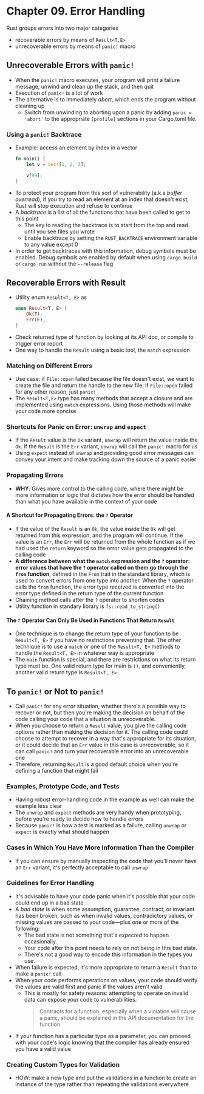 # Chapter 09. Error Handling

Rust groups errors into two major categories
- recoverable errors by means of `Result<T,E>`
- unrecoverable errors by means of `panic!` macro

## Unrecoverable Errors with `panic!`
- When the `panic!` macro executes, your program will print a failure message, unwind and clean up
  the stack, and then quit
- Execution of `panic!` is a lot of work
- The alternative is to immediately *abort*, which ends the program without cleaning up
    - Switch from unwinding to aborting upon a panic by adding `panic = 'abort'` to the appropriate
        `[profile]` sections in your Cargo.toml file.

### Using a `panic!` Backtrace
- Example: access an element by index in a vector
    ```rust
    fn main() {
        let v = vec![1, 2, 3];

        v[99];
    }
    ```
- To protect your program from this sort of vulnerability (a.k.a *buffer overread*), if you try to
  read an element at an index that doesn't exist, Rust will stop execution and refuse to continue
- A *backtrace* is a list of all the functions that have been called to get to this point
    - The key to reading the backtrace is to start from the top and read until you see files you wrote
    - Enable backtrace by setting the `RUST_BACKTRACE` environment variable to any value except 0
- In order to get backtraces with this information, debug symbols must be enabled. Debug symbols are
  enabled by default when using `cargo build` or `cargo run` without the `--release` flag

## Recoverable Errors with Result 
- Utility enum `Result<T, E>` as 
    ```rust
    enum Result<T, E> {
        Ok(T),
        Err(E),
    }
    ```
- Check returned type of function by looking at its API doc, or compile to trigger error report
- One way to handle the `Result` using a basic tool, the `match` expression
    
### Matching on Different Errors
- Use case: if `File::open` failed because the file doesn't exist, we want to create the file and
  return the handle to the new file. If `File::open` failed for any other reason, just `panic!`
- The `Result<T,E>` type has many methods that accept a closure and are implemented using `match`
  expressions. Using those methods will make your code more concise

### Shortcuts for Panic on Error: `unwrap` and `expect`
- If the `Result` value is the `Ok` variant, `unwrap` will return the value inside the `Ok`. If the
  `Result` is the `Err` variant, `unwrap` will call the `panic!` macro for us
- Using `expect` instead of `unwrap` and providing good error messages can convey your intent and make
  tracking down the source of a panic easier

### Propagating Errors
- **WHY**: Gives more control to the calling code, where there might be more information or logic that
  dictates how the error should be handled than what you have available in the context of your code

#### A Shortcut for Propagating Errors: the `?` Operator
- If the value of the `Result` is an `Ok`, the value inside the `Ok` will get returned from this
  expression, and the program will continue. If the value is an `Err`, the `Err` will be returned
  from the whole function as if we had used the `return` keyword so the error value gets propagated
  to the calling code
- **A difference between what the `match` expression and the `?` operator: error values that have the
  `?` operator called on them go through the `from` function**, defined in the `From` trait in the
  standard library, which is used to convert errors from one type into another. When the `?` operator
  calls the `from` function, the error type received is converted into the error type defined in the
  return type of the current function
- Chaining method calls after the `?` operator to shorten codes
- Utility function in standary library is `fs::read_to_string()`

#### The `?` Operator Can Only Be Used in Functions That Return `Result`
- One technique is to change the return type of your function to be `Result<T, E>` if you have no
  restrictions preventing that. The other technique is to use a `match` or one of the `Result<T, E>`
  methods to handle the `Result<T, E>` in whatever way is appropriate
- The `main` function is special, and there are restrictions on what its return type must be. One valid
  return type for main is `()`, and conveniently, another valid return type is `Result<T, E>`

## To `panic!` or Not to `panic!`
- Call `panic!` for any error situation, whether there's a possible way to recover or not, but then
  you're making the decision on behalf of the code calling your code that a situation is
  unrecoverable. 
- When you choose to return a `Result` value, you give the calling code options rather than making the
  decision for it. The calling code could choose to attempt to recover in a way that's appropriate for
  its situation, or it could decide that an `Err` value in this case is unrecoverable, so it can call
  `panic!` and turn your recoverable error into an unrecoverable one
- Therefore, returning `Result` is a good default choice when you're defining a function that might fail

### Examples, Prototype Code, and Tests
- Having robust error-handling code in the example as well can make the example less clear
- The `unwrap` and `expect` methods are very handy when prototyping, before you're ready to decide how
  to handle errors
- Because `panic!` is how a test is marked as a failure, calling `unwrap` or `expect` is exactly what
  should happen

### Cases in Which You Have More Information Than the Compiler
- If you can ensure by manually inspecting the code that you'll never have an `Err` variant, it's perfectly acceptable to call `unwrap`

### Guidelines for Error Handling
- It's advisable to have your code panic when it's possible that your code could end up in a bad 
  state
- A *bad state* is when some assumption, guarantee, contract, or invariant has been broken, such as when invalid values, contradictory values, or missing values are passed to your code—plus one or more of the following:
    * The bad state is not something that's *expected* to happen occasionally.
    * Your code after this point needs to rely on not being in this bad state.
    * There's not a good way to encode this information in the types you use.
- When failure is expected, it's more appropriate to return a `Result` than to make a `panic!` call
- When your code performs operations on values, your code should verify the values are valid first and
  panic if the values aren't valid
  - This is mostly for safety reasons: attempting to operate on invalid data can expose your code to
    vulnerabilities.
    > Contracts for a function, especially when a violation will cause a panic, should be explained in the API documentation for the function
- If your function has a particular type as a parameter, you can proceed with your code's logic knowing 
  that the compiler has already ensured you have a valid value

### Creating Custom Types for Validation
- HOW: make a new type and put the validations in a function to create an instance of the type rather
  than repeating the validations everywhere
